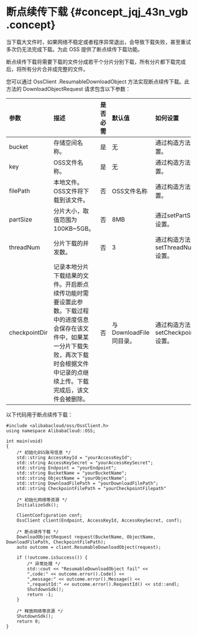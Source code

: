 # 断点续传下载 {#concept_jqj_43n_vgb .concept}

当下载大文件时，如果网络不稳定或者程序异常退出，会导致下载失败，甚至重试多次仍无法完成下载。为此 OSS 提供了断点续传下载功能。

断点续传下载将需要下载的文件分成若干个分片分别下载，所有分片都下载完成后，将所有分片合并成完整的文件。

您可以通过 OssClient .ResumableDownloadObject 方法实现断点续传下载。此方法的 DownloadObjectRequest 请求包含以下参数：

|参数|描述|是否必需|默认值|如何设置|
|:-|:-|:---|:--|:---|
|bucket|存储空间名称。|是|无|通过构造方法设置。|
|key|OSS文件名称。|是|无|通过构造方法设置。|
|filePath|本地文件。OSS文件将下载到该文件。|否|OSS文件名称|通过构造方法设置。|
|partSize|分片大小，取值范围为100KB~5GB。|否|8MB|通过setPartSize设置。|
|threadNum|分片下载的并发数。|否|3|通过构造方法或者 setThreadNum 设置。|
|checkpointDir|记录本地分片下载结果的文件。开启断点续传功能时需要设置此参数。下载过程中的进度信息会保存在该文件中，如果某一分片下载失败，再次下载时会根据文件中记录的点继续上传。下载完成后，该文件会被删除。|否|与DownloadFile同目录。|通过构造方法或者 setCheckpointDir 设置。|

以下代码用于断点续传下载：

```
#include <alibabacloud/oss/OssClient.h>
using namespace AlibabaCloud::OSS;

int main(void)
{
    /* 初始化OSS账号信息 */
    std::string AccessKeyId = "yourAccessKeyId";
    std::string AccessKeySecret = "yourAccessKeySecret";
    std::string Endpoint = "yourEndpoint";
    std::string BucketName = "yourBucketName";
    std::string ObjectName = "yourObjectName";
    std::string DownloadFilePath = "yourDownloadFilePath";
    std::string CheckpointFilePath = "yourCheckpointFilepath"
 
    /* 初始化网络等资源 */
    InitializeSdk();

    ClientConfiguration conf;
    OssClient client(Endpoint, AccessKeyId, AccessKeySecret, conf);
 
    /* 断点续传下载 */
    DownloadObjectRequest request(BucketName, ObjectName, DownloadFilePath, CheckpointFilePath);
    auto outcome = client.ResumableDownloadObject(request);
  
    if (!outcome.isSuccess()) {
        /* 异常处理 */
        std::cout << "ResumableDownloadObject fail" <<
        ",code:" << outcome.error().Code() <<
        ",message:" << outcome.error().Message() <<
        ",requestId:" << outcome.error().RequestId() << std::endl;
        ShutdownSdk();
        return -1;
    }

    /* 释放网络等资源 */
    ShutdownSdk();
    return 0;
}
```

